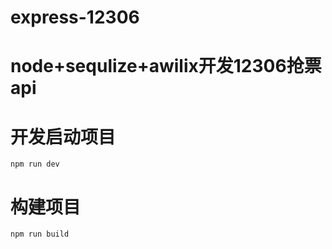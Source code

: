 # express-12306
# node+sequlize+awilix开发12306抢票api

# 开发启动项目
```
npm run dev
```
# 构建项目
```
npm run build
```

